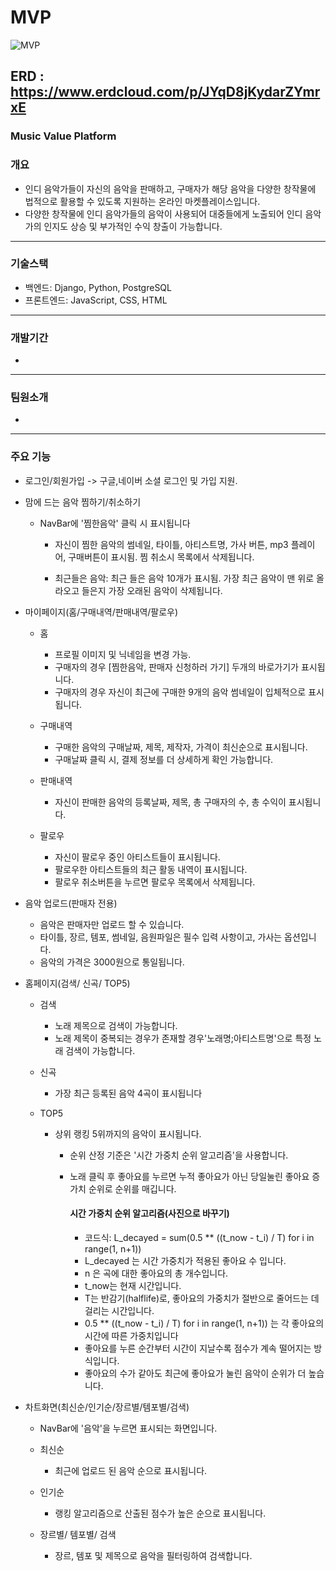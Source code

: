 # MVP

<img src="https://github.com/e-commerce-www/MALL/assets/158125247/53dd779e-7971-40c9-a5a2-57c434e0141c" alt="MVP"/>

ERD : https://www.erdcloud.com/p/JYqD8jKydarZYmrxE
-----------------------------------------------------------
### Music Value Platform

### 개요
* 인디 음악가들이 자신의 음악을 판매하고, 구매자가 해당 음악을 다양한 창작물에 법적으로 활용할 수 있도록 지원하는 온라인 마켓플레이스입니다.
* 다양한 창작물에 인디 음악가들의 음악이 사용되어 대중들에게 노출되어 인디 음악가의 인지도 상승 및 부가적인 수익 창출이 가능합니다.
-----------------------------------------
### 기술스택
- 백엔드: Django, Python, PostgreSQL
- 프론트엔드: JavaScript, CSS, HTML
-----------------------------------------
### 개발기간
-
-------------------------------------------------------
### 팀원소개
-
----------------------------------------------------------
### 주요 기능
* 로그인/회원가입 -> 구글,네이버 소셜 로그인 및 가입 지원.
  
* 맘에 드는 음악 찜하기/취소하기
  
   - NavBar에 '찜한음악' 클릭 시 표시됩니다
     + 자신이 찜한 음악의 썸네일, 타이틀, 아티스트명, 가사 버튼, mp3 플레이어, 구매버튼이 표시됨. 찜 취소시 목록에서 삭제됩니다.
       
     + 최근들은 음악: 최근 들은 음악 10개가 표시됨. 가장 최근 음악이 맨 위로 올라오고 들은지 가장 오래된 음악이 삭제됩니다.
       
* 마이페이지(홈/구매내역/판매내역/팔로우)
  
  - 홈
    
    + 프로필 이미지 및 닉네임을 변경 가능.
    + 구매자의 경우 [찜한음악, 판매자 신청하러 가기] 두개의 바로가기가 표시됩니다.
    + 구매자의 경우 자신이 최근에 구매한 9개의 음악 썸네일이 입체적으로 표시됩니다.
      
  - 구매내역
    
    + 구매한 음악의 구매날짜, 제목, 제작자, 가격이 최신순으로 표시됩니다.
    + 구매날짜 클릭 시, 결제 정보를 더 상세하게 확인 가능합니다.
      
  - 판매내역
    
    + 자신이 판매한 음악의 등록날짜, 제목, 총 구매자의 수, 총 수익이 표시됩니다.
      
  - 팔로우
    
    + 자신이 팔로우 중인 아티스트들이 표시됩니다.
    + 팔로우한 아티스트들의 최근 활동 내역이 표시됩니다.
    + 팔로우 취소버튼을 누르면 팔로우 목록에서 삭제됩니다.

* 음악 업로드(판매자 전용)
  
  - 음악은 판매자만 업로드 할 수 있습니다.
  - 타이틀, 장르, 템포, 썸네일, 음원파일은 필수 입력 사항이고, 가사는 옵션입니다.
  - 음악의 가격은 3000원으로 통일됩니다.

* 홈페이지(검색/ 신곡/ TOP5)

  - 검색

    + 노래 제목으로 검색이 가능합니다.
    + 노래 제목이 중복되는 경우가 존재할 경우'노래명;아티스트명'으로 특정 노래 검색이 가능합니다.

  - 신곡

    + 가장 최근 등록된 음악 4곡이 표시됩니다
   
  - TOP5

    + 상위 랭킹 5위까지의 음악이 표시됩니다.

      + 순위 산정 기준은 '시간 가중치 순위 알고리즘'을 사용합니다.
      + 노래 클릭 후 좋아요를 누르면 누적 좋아요가 아닌 당일눌린 좋아요 증가치 순위로 순위를 매깁니다.
        
        #### 시간 가중치 순위 알고리즘(사진으로 바꾸기)
        
         - 코드식: L_decayed = sum(0.5 ** ((t_now - t_i) / T) for i in range(1, n+1))
         - L_decayed 는 시간 가중치가 적용된 좋아요 수 입니다.
         - n 은 곡에 대한 좋아요의 총 개수입니다.
         - t_now는 현재 시간입니다.
         - T는 반감기(halflife)로, 좋아요의 가중치가 절반으로 줄어드는 데 걸리는 시간입니다.
         - 0.5 ** ((t_now - t_i) / T) for i in range(1, n+1)) 는 각 좋아요의 시간에 따른 가중치입니다
           
        + 좋아요를 누른 순간부터 시간이 지날수록 점수가 계속 떨어지는 방식입니다.
        + 좋아요의 수가 같아도 최근에 좋아요가 눌린 음악이 순위가 더 높습니다.

* 차트화면(최신순/인기순/장르별/템포별/검색)

  - NavBar에 '음악'을 누르면 표시되는 화면입니다.
  - 최신순
    
    + 최근에 업로드 된 음악 순으로 표시됩니다.
      
  - 인기순
    
    + 랭킹 알고리즘으로 산출된 점수가 높은 순으로 표시됩니다.
      
  - 장르별/ 템포별/ 검색
    
    + 장르, 템포 및 제목으로 음악을 필터링하여 검색합니다.
               













